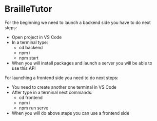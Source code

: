 # BrailleTutor
For the beginning we need to launch a backend side you have to do next steps:

- Open project in VS Code
- In a terminal type:
  - cd backend
  - npm i
  - npm start
- When you will install packages and launch a server you will be able to use this API

For launching a frontend side you need to do next steps:

- You need to create another one terminal in VS Code
- After type in a terminal next commands:
  - cd frontend
  - npm i
  - npm run serve
- When you will do above steps you can use a frontend side
